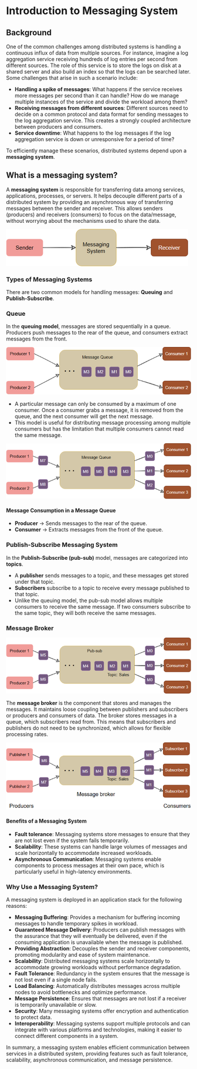 # Introduction to Messaging System

## Background

One of the common challenges among distributed systems is handling a continuous influx of data from multiple sources. For instance, imagine a log aggregation service receiving hundreds of log entries per second from different sources. The role of this service is to store the logs on disk at a shared server and also build an index so that the logs can be searched later. Some challenges that arise in such a scenario include:

- **Handling a spike of messages**: What happens if the service receives more messages per second than it can handle? How do we manage multiple instances of the service and divide the workload among them?
- **Receiving messages from different sources**: Different sources need to decide on a common protocol and data format for sending messages to the log aggregation service. This creates a strongly coupled architecture between producers and consumers.
- **Service downtime**: What happens to the log messages if the log aggregation service is down or unresponsive for a period of time?

To efficiently manage these scenarios, distributed systems depend upon a **messaging system**.

## What is a messaging system?

A **messaging system** is responsible for transferring data among services, applications, processes, or servers. It helps decouple different parts of a distributed system by providing an asynchronous way of transferring messages between the sender and receiver. This allows senders (producers) and receivers (consumers) to focus on the data/message, without worrying about the mechanisms used to share the data.

![alt text](image.png)

### Types of Messaging Systems

There are two common models for handling messages: **Queuing** and **Publish-Subscribe**.

### Queue

In the **queuing model**, messages are stored sequentially in a queue. Producers push messages to the rear of the queue, and consumers extract messages from the front. 

![alt text](image-1.png)

- A particular message can only be consumed by a maximum of one consumer. Once a consumer grabs a message, it is removed from the queue, and the next consumer will get the next message.
- This model is useful for distributing message processing among multiple consumers but has the limitation that multiple consumers cannot read the same message.

![alt text](image-4.png)

#### Message Consumption in a Message Queue

- **Producer** → Sends messages to the rear of the queue.
- **Consumer** → Extracts messages from the front of the queue.

### Publish-Subscribe Messaging System

In the **Publish-Subscribe (pub-sub)** model, messages are categorized into **topics**. 

- A **publisher** sends messages to a topic, and these messages get stored under that topic.
- **Subscribers** subscribe to a topic to receive every message published to that topic.
- Unlike the queuing model, the pub-sub model allows multiple consumers to receive the same message. If two consumers subscribe to the same topic, they will both receive the same messages.

### Message Broker

![alt text](image-2.png)

The **message broker** is the component that stores and manages the messages. It maintains loose coupling between publishers and subscribers or producers and consumers of data. The broker stores messages in a queue, which subscribers read from. This means that subscribers and publishers do not need to be synchronized, which allows for flexible processing rates.

![alt text](image-3.png)

#### Benefits of a Messaging System

- **Fault tolerance**: Messaging systems store messages to ensure that they are not lost even if the system fails temporarily.
- **Scalability**: These systems can handle large volumes of messages and scale horizontally to accommodate increased workloads.
- **Asynchronous Communication**: Messaging systems enable components to process messages at their own pace, which is particularly useful in high-latency environments.
  
### Why Use a Messaging System?

A messaging system is deployed in an application stack for the following reasons:

- **Messaging Buffering**: Provides a mechanism for buffering incoming messages to handle temporary spikes in workload.
- **Guaranteed Message Delivery**: Producers can publish messages with the assurance that they will eventually be delivered, even if the consuming application is unavailable when the message is published.
- **Providing Abstraction**: Decouples the sender and receiver components, promoting modularity and ease of system maintenance.
- **Scalability**: Distributed messaging systems scale horizontally to accommodate growing workloads without performance degradation.
- **Fault Tolerance**: Redundancy in the system ensures that the message is not lost even if a single node fails.
- **Load Balancing**: Automatically distributes messages across multiple nodes to avoid bottlenecks and optimize performance.
- **Message Persistence**: Ensures that messages are not lost if a receiver is temporarily unavailable or slow.
- **Security**: Many messaging systems offer encryption and authentication to protect data.
- **Interoperability**: Messaging systems support multiple protocols and can integrate with various platforms and technologies, making it easier to connect different components in a system.

In summary, a messaging system enables efficient communication between services in a distributed system, providing features such as fault tolerance, scalability, asynchronous communication, and message persistence.
